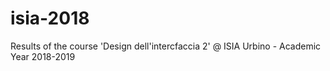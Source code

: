 # isia-2018

Results of the course 'Design dell'intercfaccia 2' @ ISIA Urbino - Academic Year 2018-2019
